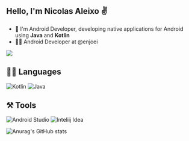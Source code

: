 <p align="left">
 
## Hello, I'm Nicolas Aleixo ✌️

- 🫡 I'm Android Developer, developing native applications for Android using **Java** and **Kotlin**
- 👨‍💻 Android Developer at @enjoei
 
<a href="https://www.linkedin.com/in/nicolas-aleixo/"><img src="https://img.shields.io/badge/LinkedIn-0077B5?style=for-the-badge&logo=linkedin&logoColor=white"></a>
 
 ## 👨‍💻 Languages
  ![Kotlin](https://img.shields.io/badge/kotlin-%237F52FF.svg?style=for-the-badge&logo=kotlin&logoColor=white)
  ![Java](https://img.shields.io/badge/Java-ED8B00?style=for-the-badge&logo=openjdk&logoColor=white)

<!-- <img src="https://user-images.githubusercontent.com/70382532/138322189-2db8df52-9dcb-40a0-88a8-c365466bd33d.gif" width="700" height="400" /> -->

<!-- [![GitHub Streak](https://github-readme-streak-stats.herokuapp.com?user=Aleixo-Dev&theme=dracula&border_radius=4&locale=pt_BR&date_format=j%2Fn%5B%2FY%5D)](https://git.io/streak-stats)  -->
 
## ⚒️ Tools
 ![Android Studio](https://img.shields.io/badge/Android%20Studio-3DDC84.svg?style=for-the-badge&logo=android-studio&logoColor=white)
 ![Inteliij Idea](https://img.shields.io/badge/IntelliJ_IDEA-000000.svg?style=for-the-badge&logo=intellij-idea&logoColor=white)
 
 ![Anurag's GitHub stats](https://github-readme-stats.vercel.app/api?username=aleixo-dev&bg_color=30,020024,092c79&title_color=fff&show_icons=true&text_color=fff)
